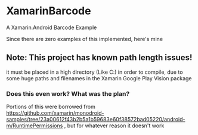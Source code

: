 # XamarinBarcode
A Xamarin.Android Barcode Example

Since there are zero examples of this implemented, here's mine

## Note: This project has known path length issues!
it must be placed in a high directory (Like C:\) in order to compile, due to some huge paths and filenames in the Xamarin Google Play Vision package

### Does this even work?  What was the plan?
Portions of this were borrowed from https://github.com/xamarin/monodroid-samples/tree/23a00612f43b2b5a1b59683e60f38572bad05220/android-m/RuntimePermissions , but for whatever reason it doesn't work